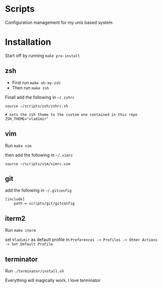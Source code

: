 # Scripts

Configuration management for my unix based system

# Installation
Start off by running `make pre-install`

## zsh
* First run `make oh-my-zsh`
* Then run `make zsh`

Finall add the following in `~/.zshrc`
```
source ~/scripts/zsh/zshrc.sh

# sets the zsh theme to the custom one contained in this repo
ZSH_THEME="vladimir"
```

## vim
Run `make vim`

then add the following in `~/.vimrc`
```
source ~/scripts/vim/vimrc.vim
```

## git
add the following in `~/.gitconfig`
```
[include]
	path = scripts/git/gitconfig
```

## iterm2
Run `make iterm`

set `Vladimir` as default profile in `Preferences -> Profiles -> Other Actions -> Set Default Profile`

## terminator
Run `./terminator/install.sh`

Everything will magically work. I love terminator